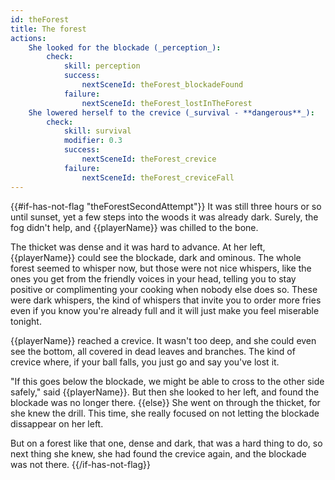 ```yaml
---
id: theForest
title: The forest
actions:
    She looked for the blockade (_perception_):
        check:
            skill: perception
            success:
                nextSceneId: theForest_blockadeFound
            failure:
                nextSceneId: theForest_lostInTheForest
    She lowered herself to the crevice (_survival - **dangerous**_):
        check:
            skill: survival
            modifier: 0.3
            success:
                nextSceneId: theForest_crevice
            failure:
                nextSceneId: theForest_creviceFall
---
```


{{#if-has-not-flag "theForestSecondAttempt"}}
It was still three hours or so until sunset, yet a few steps into the woods it was already dark. Surely, the fog didn't help, and {{playerName}} was chilled to the bone.

The thicket was dense and it was hard to advance. At her left, {{playerName}} could see the blockade, dark and ominous. The whole forest seemed to whisper now, but those were not nice whispers, like the ones you get from the friendly voices in your head, telling you to stay positive or complimenting your cooking when nobody else does so. These were dark whispers, the kind of whispers that invite you to order more fries even if you know you're already full and it will just make you feel miserable tonight.

{{playerName}} reached a crevice. It wasn't too deep, and she could even see the bottom, all covered in dead leaves and branches. The kind of crevice where, if your ball falls, you just go and say you've lost it.

"If this goes below the blockade, we might be able to cross to the other side safely," said {{playerName}}. But then she looked to her left, and found the blockade was no longer there.
{{else}}
She went on through the thicket, for she knew the drill. This time, she really focused on not letting the blockade dissappear on her left.

But on a forest like that one, dense and dark, that was a hard thing to do, so next thing she knew, she had found the crevice again, and the blockade was not there.
{{/if-has-not-flag}}

